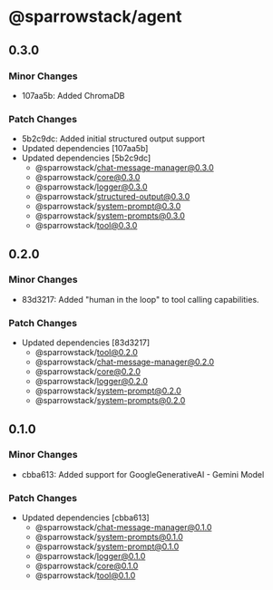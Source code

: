 # @sparrowstack/agent

## 0.3.0

### Minor Changes

- 107aa5b: Added ChromaDB

### Patch Changes

- 5b2c9dc: Added initial structured output support
- Updated dependencies [107aa5b]
- Updated dependencies [5b2c9dc]
    - @sparrowstack/chat-message-manager@0.3.0
    - @sparrowstack/core@0.3.0
    - @sparrowstack/logger@0.3.0
    - @sparrowstack/structured-output@0.3.0
    - @sparrowstack/system-prompt@0.3.0
    - @sparrowstack/system-prompts@0.3.0
    - @sparrowstack/tool@0.3.0

## 0.2.0

### Minor Changes

- 83d3217: Added "human in the loop" to tool calling capabilities.

### Patch Changes

- Updated dependencies [83d3217]
    - @sparrowstack/tool@0.2.0
    - @sparrowstack/chat-message-manager@0.2.0
    - @sparrowstack/core@0.2.0
    - @sparrowstack/logger@0.2.0
    - @sparrowstack/system-prompt@0.2.0
    - @sparrowstack/system-prompts@0.2.0

## 0.1.0

### Minor Changes

- cbba613: Added support for GoogleGenerativeAI - Gemini Model

### Patch Changes

- Updated dependencies [cbba613]
    - @sparrowstack/chat-message-manager@0.1.0
    - @sparrowstack/system-prompts@0.1.0
    - @sparrowstack/system-prompt@0.1.0
    - @sparrowstack/logger@0.1.0
    - @sparrowstack/core@0.1.0
    - @sparrowstack/tool@0.1.0
